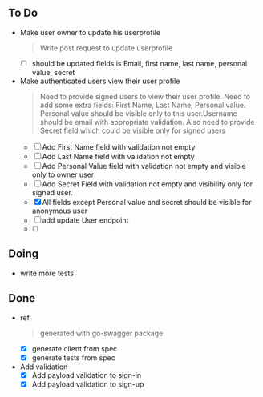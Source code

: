 ## To Do

- Make user owner to update his userprofile
    > Write post request to update userprofile
    * [ ] should be updated fields is Email, first name, last name, personal value, secret
- Make authenticated users view their user profile
    > Need to provide signed users to view their user profile. Need to add some extra fields: First Name, Last Name,   Personal    value. Personal value should be visible only to this user.Username should be email with appropriate validation. Also need to provide Secret field which could be visible only for signed users
    * [ ] Add First Name field with validation not empty
    * [ ] Add Last Name field with validation not empty
    * [ ] Add Personal Value field with validation not empty and visible only to owner user
    * [ ] Add Secret Field with validation not empty and visibility only for signed user.
    * [x] All fields except Personal value and secret should be visible for anonymous user
    * [ ] add update User endpoint
    * [ ] 

## Doing

- write more tests

## Done

- ref
    > generated with go-swagger package
    * [x] generate client from spec
    * [x] generate tests from spec
- Add validation
    * [x] Add payload validation to sign-in
    * [x] Add payload validation to sign-up
